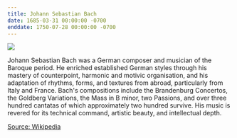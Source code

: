 ```yaml
---
title: Johann Sebastian Bach
date: 1685-03-31 00:00:00 -0700
enddate: 1750-07-28 00:00:00 -0700
---
```


![](https://cdn.britannica.com/s:250x250,c:crop/61/114461-050-E9206DB5/Johann-Sebastian-Bach-oil-canvas-Elias-Gottlieb-1746.jpg)

Johann Sebastian Bach was a German composer and musician of the Baroque period. He enriched established German styles through his mastery of counterpoint, harmonic and motivic organisation, and his adaptation of rhythms, forms, and textures from abroad, particularly from Italy and France. Bach's compositions include the Brandenburg Concertos, the Goldberg Variations, the Mass in B minor, two Passions, and over three hundred cantatas of which approximately two hundred survive. His music is revered for its technical command, artistic beauty, and intellectual depth.

[Source: Wikipedia](https://en.wikipedia.org/wiki/Johann_Sebastian_Bach)